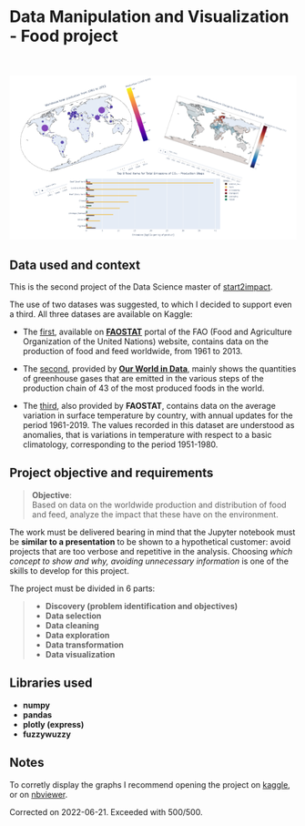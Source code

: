 # Data Manipulation and Visualization - Food project <br><br>

<p align="center">
  <img src='./images_and_gifs/graphs.png'/>
</p>

## Data used and context

This is the second project of the Data Science master of [start2impact](https://www.start2impact.it/percorsi/#data-science).

The use of two datases was suggested, to which I decided to support even a third. All three datases are available on Kaggle:

- The [first](https://www.kaggle.com/datasets/dorbicycle/world-foodfeed-production), available on **[FAOSTAT](https://www.fao.org/faostat/en/#data)** portal of the FAO (Food and Agriculture Organization of the United Nations) website, contains data on the production of food and feed worldwide, from 1961 to 2013.

- The [second](https://www.kaggle.com/datasets/selfvivek/environment-impact-of-food-production), provided by **[Our World in Data](https://ourworldindata.org/environmental-impacts-of-food)**, mainly shows the quantities of greenhouse gases that are emitted in the various steps of the production chain of 43 of the most produced foods in the world. 

- The [third](https://www.kaggle.com/datasets/sevgisarac/temperature-change/code?datasetId=1056827&sortBy=voteCount), also provided by **FAOSTAT**, contains data on the average variation in surface temperature by country, with annual updates for the period 1961-2019. The values recorded in this dataset are understood as anomalies, that is variations in temperature with respect to a basic climatology, corresponding to the period 1951-1980. 

## Project objective and requirements

> **Objective**:  
Based on data on the worldwide production and distribution of food and feed, analyze the impact that these have on the environment.   

The work must be delivered bearing in mind that the Jupyter notebook must be **similar to a presentation** to be shown to a hypothetical customer: avoid projects that are too verbose and repetitive in the analysis. Choosing *which concept to show and why, avoiding unnecessary information* is one of the skills to develop for this project.

The project must be divided in 6 parts: 

> - **Discovery (problem identification and objectives)**
> - **Data selection**
> - **Data cleaning**
> - **Data exploration**
> - **Data transformation**
> - **Data visualization**

## Libraries used

-  **numpy**
-  **pandas**
-  **plotly (express)**
-  **fuzzywuzzy**

## Notes

To corretly display the graphs I recommend opening the project on [kaggle](https://www.kaggle.com/code/emanueleimmesi/food-project-data-manipulation-and-visualization), or on [nbviewer](https://nbviewer.org/github/TheHextech/start2impact/blob/master/Data_Science/Food_Project_DataVisualization_DataManipulation/EmanueleImmesiDataVis.ipynb#4.-Data-Exploration-&-Data-Visualization).

Corrected on 2022-06-21. Exceeded with 500/500.
